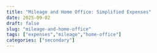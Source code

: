 ```yaml
---
title: "Mileage and Home Office: Simplified Expenses"
date: 2025-09-02
draft: false
slug: "mileage-and-home-office"
tags: ["expenses","mileage","home-office"]
categories: ["secondary"]
---
```

